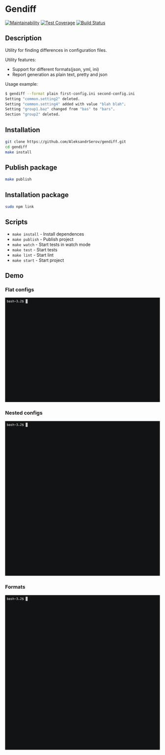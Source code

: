 # Gendiff

[![Maintainability](https://api.codeclimate.com/v1/badges/a0fe078a898e94a6e560/maintainability)](https://codeclimate.com/github/AleksandrSerov/frontend-project-lvl2/maintainability)
[![Test Coverage](https://api.codeclimate.com/v1/badges/a0fe078a898e94a6e560/test_coverage)](https://codeclimate.com/github/AleksandrSerov/frontend-project-lvl2/test_coverage)
[![Build Status](https://travis-ci.org/AleksandrSerov/gendiff.svg?branch=master)](https://travis-ci.org/AleksandrSerov/gendiff)
## Description

Utility for finding differences in configuration files.

Utility features:

- Support for different formats(json, yml, ini)
- Report generation as plain text, pretty and json

Usage example:

```bash
$ gendiff --format plain first-config.ini second-config.ini
Setting "common.setting2" deleted.
Setting "common.setting4" added with value "blah blah".
Setting "group1.baz" changed from "bas" to "bars".
Section "group2" deleted.
```

## Installation

```bash
git clone https://github.com/AleksandrSerov/gendiff.git
cd gendiff
make install
```

## Publish package

```bash
make publish
```

## Installation package

```bash
sudo npm link
```

## Scripts

- `make install` - Install dependences
- `make publish` - Publish project
- `make watch` - Start tests in watch mode
- `make test` - Start tests
- `make lint` - Start lint
- `make start` - Start project

## Demo

### Flat configs

![Flat](demo/flat.gif)

### Nested configs

![Nested](demo/nested.gif)

### Formats

![formats](demo/formats.gif)
